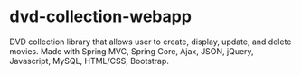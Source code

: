 # dvd-collection-webapp
DVD collection library that allows user to create, display, update, and delete movies. Made with Spring MVC, Spring Core, Ajax, JSON, jQuery, Javascript, MySQL, HTML/CSS, Bootstrap.
